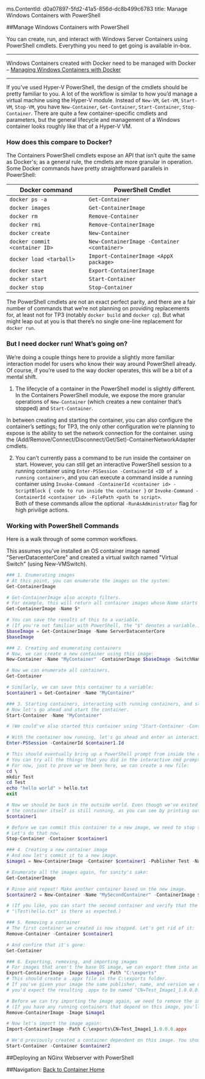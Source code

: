 ms.ContentId: d0a07897-5fd2-41a5-856d-dc8b499c6783
title: Manage Windows Containers with PowerShell

##Manage Windows Containers with PowerShell

You can create, run, and interact with Windows Server Containers using PowerShell cmdlets. Everything you need to get going is available in-box.

***
Windows Containers created with Docker need to be managed with Docker – [Managing Windows Containers with Docker](./manage_docker.md)
***

If you’ve used Hyper-V PowerShell, the design of the cmdlets should be pretty familiar to you. A lot of the workflow is similar to how you’d manage a virtual machine using the Hyper-V module. Instead of `New-VM`, `Get-VM`, `Start-VM`, `Stop-VM`, you have `New-Container`, `Get-Container`, `Start-Container`, `Stop-Container`.  There are quite a few container-specific cmdlets and parameters, but the general lifecycle and management of a Windows container looks roughly like that of a Hyper-V VM.

### How does this compare to Docker? 
The Containers PowerShell cmdlets expose an API that isn’t quite the same as Docker's; as a general rule, the cmdlets are more granular in operation. Some Docker commands have pretty straightforward parallels in PowerShell:

| Docker command |	PowerShell Cmdlet |
|----|----|
| `docker ps -a`	| `Get-Container` |
| `docker images`	| `Get-ContainerImage` |
| `docker rm`	| `Remove-Container` |
| `docker rmi` | `Remove-ContainerImage` |
| `docker create`	| `New-Container` |
| `docker commit <container ID>` | `New-ContainerImage -Container <container>` |
| `docker load <tarball>` | `Import-ContainerImage <AppX package>` |
| `docker save` |	`Export-ContainerImage` |
| `docker start` |	`Start-Container` |
| `docker stop` |	`Stop-Container` |

The PowerShell cmdlets are not an exact perfect parity, and there are a fair number of commands that we’re not planning on providing replacements for, at least not for TP3 (notably `docker build` and `docker cp`). But what might leap out at you is that there’s no single one-line replacement for `docker run`.

### But I need docker run! What’s going on?  
We’re doing a couple things here to provide a slightly more familiar interaction model for users who know their way around PowerShell already. Of course, if you’re used to the way docker operates, this will be a bit of a mental shift.

1.	The lifecycle of a container in the PowerShell model is slightly different. In the Containers PowerShell module, we expose the more granular operations of `New-Container` (which creates a new container that’s stopped) and `Start-Container`.
  
  In between creating and starting the container, you can also configure the container’s settings; for TP3, the only other configuration we’re planning to expose is the ability to set the network connection for the container. using the (Add/Remove/Connect/Disconnect/Get/Set)-ContainerNetworkAdapter cmdlets.

2.	You can’t currently pass a command to be run inside the container on start. However, you can still get an interactive PowerShell session to a running container using `Enter-PSSession -ContainerId <ID of a running container>`, and you can execute a command inside a running container using `Invoke-Command -ContainerId <container id> -ScriptBlock { code to run inside the container }` or `Invoke-Command -ContainerId <container id> -FilePath <path to script>`.  
Both of these commands allow the optional `-RunAsAdministrator` flag for high privilige actions.  

### Working with PowerShell Commands
Here is a walk through of some common workflows.

This assumes you've installed an OS container image named "ServerDatacenterCore" and created a virtual switch named "Virtual Switch" (using New-VMSwitch).

``` PowerShell
### 1. Enumerating images
# At this point, you can enumerate the images on the system:
Get-ContainerImage

# Get-ContainerImage also accepts filters.
# For example, this will return all container images whose Name starts with S (case-insensitive):
Get-ContainerImage -Name S*

# You can save the results of this to a variable.
# (If you're not familiar with PowerShell, the "$" denotes a variable.)
$baseImage = Get-ContainerImage -Name ServerDatacenterCore
$baseImage

### 2. Creating and enumerating containers
# Now, we can create a new container using this image:
New-Container -Name "MyContainer" -ContainerImage $baseImage -SwitchName "Virtual Switch"

# Now we can enumerate all containers.
Get-Container

# Similarly, we can save this container to a variable:
$container1 = Get-Container -Name "MyContainer"

### 3. Starting containers, interacting with running containers, and stopping containers
# Now let's go ahead and start the container.
Start-Container -Name "MyContainer"

# (We could've also started this container using "Start-Container -Container $container1".)

# With the container now running, let's go ahead and enter an interactive PowerShell session:
Enter-PSSession -ContainerId $container1.Id

# This should eventually bring up a PowerShell prompt from inside the container.
# You can try all the things that you did in the interactive cmd prompt given by "docker run -it".
# For now, just to prove we've been here, we can create a new file:
cd \
mkdir Test
cd Test
echo "hello world" > hello.txt
exit

# Now we should be back in the outside world. Even though we've exited the PowerShell session,
# the container itself is still running, as you can see by printing out the container again:
$container1

# Before we can commit this container to a new image, we need to stop the container.
# Let's do that now.
Stop-Container -Container $container1

### 4. Creating a new container image
# And now let's commit it to a new image.
$image1 = New-ContainerImage -Container $container1 -Publisher Test -Name Image1 -Version 1.0

# Enumerate all the images again, for sanity's sake:
Get-ContainerImage

# Rinse and repeat! Make another container based on the new image.
$container2 = New-Container -Name "MySecondContainer" -ContainerImage $image1 -SwitchName "Virtual Switch"

# (If you like, you can start the second container and verify that the new file
# "\Test\hello.txt" is there as expected.)

### 5. Removing a container
# The first container we created is now stopped. Let's get rid of it:
Remove-Container -Container $container1

# And confirm that it's gone:
Get-Container

### 6. Exporting, removing, and importing images
# For images that aren't the base OS image, we can export them into an .appx package file.
Export-ContainerImage -Image $image1 -Path "C:\exports"
# This should create a .appx file in the C:\exports folder.
# If you've given your image the same publisher, name, and version we used earlier,
# you'd expect the resulting .appx to be named "CN=Test_Image1_1.0.0.0.appx".

# Before we can try importing the image again, we need to remove the image.
# (If you have any running containers that depend on this image, you'll want to stop them first.)
Remove-ContainerImage -Image $image1

# Now let's import the image again:
Import-ContainerImage -Path C:\exports\CN=Test_Image1_1.0.0.0.appx

# We'd previously created a container dependent on this image. You should be able to start it:
Start-Container -Container $container2 
```
##Deploying an NGinx Webserver with PowerShell

##Navigation:
[Back to Container Home](../containers_welcome.md)
